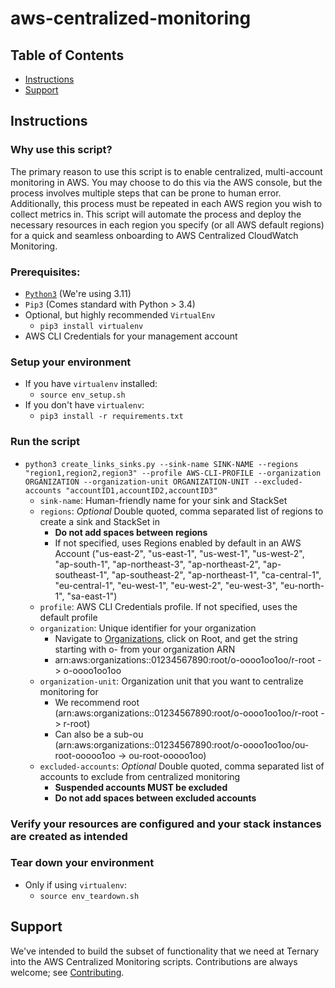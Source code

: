 # aws-centralized-monitoring

## Table of Contents
- [Instructions](#instructions)
- [Support](#support)

## Instructions
### Why use this script?
The primary reason to use this script is to enable centralized, multi-account monitoring in AWS. You may choose to do this via the AWS console, but the process involves multiple steps that can be prone to human error. Additionally, this process must be repeated in each AWS region you wish to collect metrics in. This script will automate the process and deploy the necessary resources in each region you specify (or all AWS default regions) for a quick and seamless onboarding to AWS Centralized CloudWatch Monitoring.

### Prerequisites:
- [`Python3`](https://www.python.org/downloads/) (We're using 3.11)
- `Pip3` (Comes standard with Python > 3.4)
- Optional, but highly recommended `VirtualEnv`
  - `pip3 install virtualenv`
- AWS CLI Credentials for your management account

### Setup your environment
- If you have `virtualenv` installed:
  - `source env_setup.sh`
- If you don't have `virtualenv`:
  - `pip3 install -r requirements.txt`

### Run the script
- `python3 create_links_sinks.py --sink-name SINK-NAME --regions "region1,region2,region3" --profile AWS-CLI-PROFILE --organization ORGANIZATION --organization-unit ORGANIZATION-UNIT --excluded-accounts "accountID1,accountID2,accountID3"`
  - `sink-name`: Human-friendly name for your sink and StackSet
  - `regions`: _Optional_ Double quoted, comma separated list of regions to create a sink and StackSet in
    - **Do not add spaces between regions**
    - If not specified, uses Regions enabled by default in an AWS Account ("us-east-2", "us-east-1", "us-west-1", "us-west-2",
		"ap-south-1", "ap-northeast-3", "ap-northeast-2", "ap-southeast-1", "ap-southeast-2",
		"ap-northeast-1", "ca-central-1", "eu-central-1", "eu-west-1", "eu-west-2", "eu-west-3",
		"eu-north-1", "sa-east-1")
  - `profile`: AWS CLI Credentials profile. If not specified, uses the default profile
  - `organization`: Unique identifier for your organization
    - Navigate to [Organizations](https://us-east-1.console.aws.amazon.com/organizations/v2/home/accounts), click on Root, and get the string starting with o- from your organization ARN
    - arn:aws:organizations::01234567890:root/o-oooo1oo1oo/r-root -> o-oooo1oo1oo
  - `organization-unit`: Organization unit that you want to centralize monitoring for
    - We recommend root (arn:aws:organizations::01234567890:root/o-oooo1oo1oo/r-root -> r-root)
    - Can also be a sub-ou (arn:aws:organizations::01234567890:root/o-oooo1oo1oo/ou-root-ooooo1oo -> ou-root-ooooo1oo)
  - `excluded-accounts`: _Optional_ Double quoted, comma separated list of accounts to exclude from centralized monitoring
    - **Suspended accounts MUST be excluded**
    - **Do not add spaces between excluded accounts**

### Verify your resources are configured and your stack instances are created as intended

### Tear down your environment
- Only if using `virtualenv`: 
  - `source env_teardown.sh`

## Support

We've intended to build the subset of functionality that we need at Ternary into the AWS Centralized Monitoring scripts. Contributions are always welcome; see [Contributing](contributing.md).